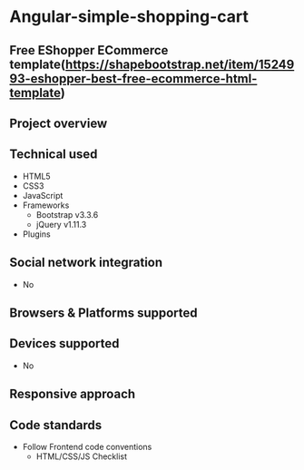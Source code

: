 Angular-simple-shopping-cart
===========================

## Free EShopper ECommerce template(https://shapebootstrap.net/item/1524993-eshopper-best-free-ecommerce-html-template)


## Project overview
  
## Technical used
  - HTML5
  - CSS3
  - JavaScript
  - Frameworks
    + Bootstrap v3.3.6
    + jQuery v1.11.3
  - Plugins

## Social network integration
  - No

## Browsers & Platforms supported

## Devices supported
  - No

## Responsive approach

## Code standards
  - Follow Frontend code conventions
    + HTML/CSS/JS Checklist